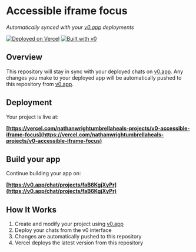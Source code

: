 # Accessible iframe focus

*Automatically synced with your [v0.app](https://v0.app) deployments*

[![Deployed on Vercel](https://img.shields.io/badge/Deployed%20on-Vercel-black?style=for-the-badge&logo=vercel)](https://vercel.com/nathanwrightumbrellaheals-projects/v0-accessible-iframe-focus)
[![Built with v0](https://img.shields.io/badge/Built%20with-v0.app-black?style=for-the-badge)](https://v0.app/chat/projects/faB6KgjXyPr)

## Overview

This repository will stay in sync with your deployed chats on [v0.app](https://v0.app).
Any changes you make to your deployed app will be automatically pushed to this repository from [v0.app](https://v0.app).

## Deployment

Your project is live at:

**[https://vercel.com/nathanwrightumbrellaheals-projects/v0-accessible-iframe-focus](https://vercel.com/nathanwrightumbrellaheals-projects/v0-accessible-iframe-focus)**

## Build your app

Continue building your app on:

**[https://v0.app/chat/projects/faB6KgjXyPr](https://v0.app/chat/projects/faB6KgjXyPr)**

## How It Works

1. Create and modify your project using [v0.app](https://v0.app)
2. Deploy your chats from the v0 interface
3. Changes are automatically pushed to this repository
4. Vercel deploys the latest version from this repository
